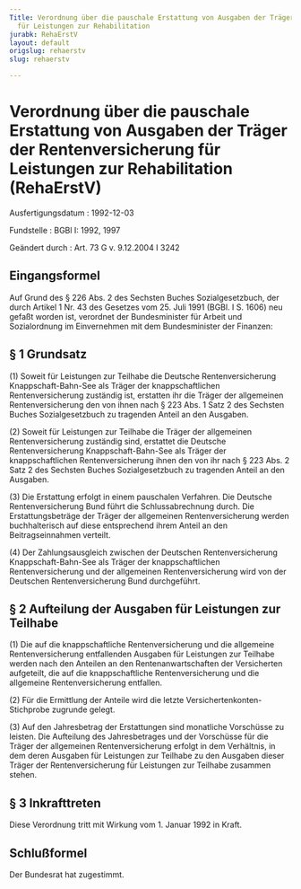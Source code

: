 ```yaml
---
Title: Verordnung über die pauschale Erstattung von Ausgaben der Träger der Rentenversicherung
  für Leistungen zur Rehabilitation
jurabk: RehaErstV
layout: default
origslug: rehaerstv
slug: rehaerstv

---
```


# Verordnung über die pauschale Erstattung von Ausgaben der Träger der Rentenversicherung für Leistungen zur Rehabilitation (RehaErstV)

Ausfertigungsdatum
:   1992-12-03

Fundstelle
:   BGBl I: 1992, 1997

Geändert durch
:   Art. 73 G v. 9.12.2004 I 3242

## Eingangsformel

Auf Grund des § 226 Abs. 2 des Sechsten Buches Sozialgesetzbuch, der
durch Artikel 1 Nr. 43 des Gesetzes vom 25. Juli 1991 (BGBl. I S.
1606) neu gefaßt worden ist, verordnet der Bundesminister für Arbeit
und Sozialordnung im Einvernehmen mit dem Bundesminister der Finanzen:

## § 1 Grundsatz

(1) Soweit für Leistungen zur Teilhabe die Deutsche Rentenversicherung
Knappschaft-Bahn-See als Träger der knappschaftlichen
Rentenversicherung zuständig ist, erstatten ihr die Träger der
allgemeinen Rentenversicherung den von ihnen nach § 223 Abs. 1 Satz 2
des Sechsten Buches Sozialgesetzbuch zu tragenden Anteil an den
Ausgaben.

(2) Soweit für Leistungen zur Teilhabe die Träger der allgemeinen
Rentenversicherung zuständig sind, erstattet die Deutsche
Rentenversicherung Knappschaft-Bahn-See als Träger der
knappschaftlichen Rentenversicherung ihnen den von ihr nach § 223 Abs.
2 Satz 2 des Sechsten Buches Sozialgesetzbuch zu tragenden Anteil an
den Ausgaben.

(3) Die Erstattung erfolgt in einem pauschalen Verfahren. Die Deutsche
Rentenversicherung Bund führt die Schlussabrechnung durch. Die
Erstattungsbeträge der Träger der allgemeinen Rentenversicherung
werden buchhalterisch auf diese entsprechend ihrem Anteil an den
Beitragseinnahmen verteilt.

(4) Der Zahlungsausgleich zwischen der Deutschen Rentenversicherung
Knappschaft-Bahn-See als Träger der knappschaftlichen
Rentenversicherung und der allgemeinen Rentenversicherung wird von der
Deutschen Rentenversicherung Bund durchgeführt.

## § 2 Aufteilung der Ausgaben für Leistungen zur Teilhabe

(1) Die auf die knappschaftliche Rentenversicherung und die allgemeine
Rentenversicherung entfallenden Ausgaben für Leistungen zur Teilhabe
werden nach den Anteilen an den Rentenanwartschaften der Versicherten
aufgeteilt, die auf die knappschaftliche Rentenversicherung und die
allgemeine Rentenversicherung entfallen.

(2) Für die Ermittlung der Anteile wird die letzte Versichertenkonten-
Stichprobe zugrunde gelegt.

(3) Auf den Jahresbetrag der Erstattungen sind monatliche Vorschüsse
zu leisten. Die Aufteilung des Jahresbetrages und der Vorschüsse für
die Träger der allgemeinen Rentenversicherung erfolgt in dem
Verhältnis, in dem deren Ausgaben für Leistungen zur Teilhabe zu den
Ausgaben dieser Träger der Rentenversicherung für Leistungen zur
Teilhabe zusammen stehen.

## § 3 Inkrafttreten

Diese Verordnung tritt mit Wirkung vom 1. Januar 1992 in Kraft.

## Schlußformel

Der Bundesrat hat zugestimmt.

